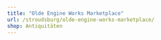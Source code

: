 ```yaml
---
title: "Olde Engine Works Marketplace"
url: /stroudsburg/olde-engine-works-marketplace/
shop: Antiquitäten
---
```

